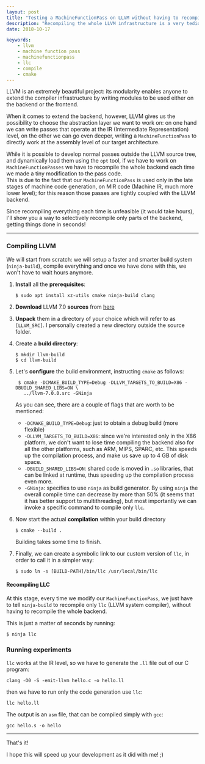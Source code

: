 ```yaml
---
layout: post
title: "Testing a MachineFunctionPass on LLVM without having to recompile every time"
description: "Recompiling the whole LLVM infrastructure is a very tedious and long process. I'll show you how to get away with it in just a few seconds."
date: 2018-10-17

keywords:
    - llvm
    - machine function pass
    - machinefunctionpass
    - llc
    - compile
    - cmake
---
```


LLVM is an extremely beautiful project: its modularity enables anyone to extend the compiler infrastructure by writing modules to be used either on the backend or the frontend.

When it comes to extend the backend, however, LLVM gives us the possibility to choose the abstraction layer we want to work on: on one hand we can write passes that operate at the IR (Intermediate Representation) level, on the other we can go even deeper, writing a `MachineFunctionPass` to directly work at the assembly level of our target architecture.

While it is possible to develop normal passes outside the LLVM source tree, and dynamically load them using the `opt` tool, if we have to work on `MachineFunctionPasses` we have to recompile the whole backend each time we made a tiny modification to the pass code.   
This is due to the fact that our `MachineFunctionPass` is used only in the late stages of machine code generation, on MIR code (Machine IR, much more lower level); for this reason those passes are tightly coupled with the LLVM backend.

Since recompiling everything each time is unfeasible (it would take hours), I'll show you a way to selectively recompile only parts of the backend, getting things done in seconds!

----------

### Compiling LLVM
We will start from scratch: we will setup a faster and smarter build system (`ninja-build`), compile everything and once we have done with this, we won't have to wait hours anymore.

1. **Install** all the **prerequisites**:

    ```
    $ sudo apt install xz-utils cmake ninja-build clang
    ```
    
2. **Download** LLVM 7.0 **sources** from [here](http://releases.llvm.org/7.0.0/llvm-7.0.0.src.tar.xz)
3. **Unpack** them in a directory of your choice which will refer to as `[LLVM_SRC]`. I personally created a new directory outside the source folder.

4. Create a **build directory**:

    ```
    $ mkdir llvm-build
    $ cd llvm-build
    ```
4. Let's **configure** the build environment, instructing `cmake` as follows:

   ```
    $ cmake -DCMAKE_BUILD_TYPE=Debug -DLLVM_TARGETS_TO_BUILD=X86 -DBUILD_SHARED_LIBS=ON \
      ../llvm-7.0.0.src -GNinja
    ```
    As you can see, there are a couple of flags that are worth to be mentioned:
    - `-DCMAKE_BUILD_TYPE=Debug`: just to obtain a debug build (more flexible)
    - `-DLLVM_TARGETS_TO_BUILD=X86`: since we're interested only in the X86 platform, we don't want to lose time compiling the backend also for all the other platforms, such as ARM, MIPS, SPARC, etc. This speeds up the compilation process, and make us save up to 4 GB of disk space.
    - `-DBUILD_SHARED_LIBS=ON`: shared code is moved in `.so` libraries, that can be linked at runtime, thus speeding up the compilation process even more.
    - `-GNinja`: specifies to use `ninja` as build generator. By using `ninja` the overall compile time can decrease by more than 50% (it seems that it has better support to multithreading), but most importantly we can invoke a specific command to compile only `llc`.
    
5. Now start the actual **compilation** within your build directory

    ```
    $ cmake --build .
    ```

    Building takes some time to finish. 

6. Finally, we can create a symbolic link to our custom version of `llc`, in order to call it in a simpler way:

    ```
    $ sudo ln -s [BUILD-PATH]/bin/llc /usr/local/bin/llc
    ```
        
#### Recompiling LLC 
At this stage, every time we modify our `MachineFunctionPass`, we just have to tell `ninja-build` to recompile only `llc` (LLVM system compiler), without having to recompile the whole backend. 

This is just a matter of seconds by running:

```
$ ninja llc
```



### Running experiments
`llc` works at the IR level, so we have to generate the `.ll` file out of our C program:

```
clang -O0 -S -emit-llvm hello.c -o hello.ll
```

then we have to run only the code generation use `llc`:

```
llc hello.ll
```

The output is an `asm` file, that can be compiled simply with `gcc`:

```
gcc hello.s -o hello
```


----------
That's it!


I hope this will speed up your development as it did with me! ;)